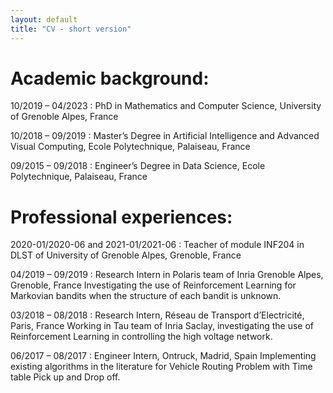 ```yaml
---
layout: default
title: "CV - short version"
---
```


# Academic background:

10/2019 – 04/2023 : PhD in Mathematics and Computer Science, University of Grenoble Alpes, France

10/2018 – 09/2019 : Master’s Degree in Artificial Intelligence and Advanced Visual Computing, Ecole Polytechnique, Palaiseau, France

09/2015 – 09/2018 : Engineer’s Degree in Data Science, Ecole Polytechnique, Palaiseau, France

# Professional experiences:

2020-01/2020-06 and 2021-01/2021-06 : Teacher of module INF204 in DLST of University of Grenoble Alpes, Grenoble, France

04/2019 – 09/2019 : Research Intern in Polaris team of Inria Grenoble Alpes, Grenoble, France
Investigating the use of Reinforcement Learning for Markovian bandits when the structure of each bandit is unknown.

03/2018 – 08/2018 : Research Intern, Réseau de Transport d’Electricité, Paris, France
Working in Tau team of Inria Saclay, investigating the use of Reinforcement Learning in controlling the high voltage network.

06/2017 – 08/2017 : Engineer Intern, Ontruck, Madrid, Spain
Implementing existing algorithms in the literature for Vehicle Routing Problem with Time table Pick up and Drop off.
